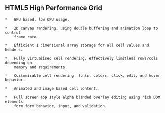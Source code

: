 ## HTML5 High Performance Grid 

	*	GPU based, low CPU usage.

	*	2D canvas rendering, using double buffering and animation loop to control
		frame rate.	 

	*	Efficient 1 dimensional array storage for all cell values and headers.

	*	Fully virtualised cell rendering, effectively limitless rows/cols depending on
		memory and requirements.

	*	Customisable cell rendering, fonts, colors, click, edit, and hover behavior.

	*	Animated and image based cell content.

	*	Full screen app style alpha blended overlay editing using rich DOM elements
		form form behavior, input, and validation.